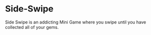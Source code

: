 # Side-Swipe
Side Swipe is an addicting Mini Game where you swipe until you have collected all of your gems.
